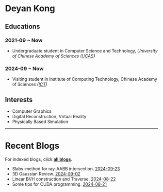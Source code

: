      
# Deyan Kong

## Educations

### 2021-09 ~ Now

 - Undergraduate student in Computer Science and Technology, *University of Chinese Academy of Sciences ([UCAS](http://www.ucas.ac.cn))*

### 2024-09 ~ Now
 - Visiting student in Institute of Computing Technology, Chinese Academy of Sciences *([ICT](http://www.ict.ac.cn))*

## Interests

 - Computer Graphics
 - Digital Reconstruction, Virtual Reality
 - Physically Based Simulation

* * *

# Recent Blogs

For indexed blogs, click [**all blogs**](./blogs/blog_index.md).

 - Slabs-method for ray-AABB intersection. [2024-09-23](./blogs/blog2024/004-ray_aabb.md)
 - 3D Gaussian Review. [2024-09-02](./blogs/blog2024/003-3DGS_review.md)
 - Linear BVH construction and Traverse. [2024-08-22](./blogs/blog2024/002-Linear_BVH.md)
 - Some tips for CUDA programming. [2024-08-21](./blogs/blog2024/001-CUDA_tips.md)

